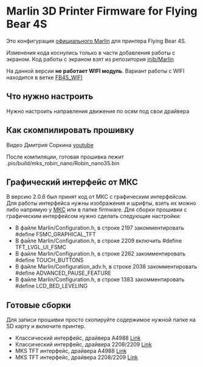 # Marlin 3D Printer Firmware for Flying Bear 4S

Это конфигурация [официального Marlin](https://github.com/MarlinFirmware/Marlin) для принтера Flying Bear 4S.

 Изменения кода коснулись только в части добавления работы с экраном. Код работы с экраном взят из репозитория [inib/Marlin](https://github.com/inib/Marlin)

 На данной версии **не работает WIFI модуль**. Вариант работы с WIFI находится в ветке [FB4S_WIFI](https://github.com/Sergey1560/Marlin_FB4S/tree/FB4S_WIFI)

## Что нужно настроить

Нужно настроить направления движения по осям под свои драйвера

## Как скомпилировать прошивку

Видео Дмитрия Соркина [youtube](https://www.youtube.com/watch?v=HirIZk0rWOQ)

После компиляции, готовая прошивка лежит .pio/build/mks_robin_nano/Robin_nano35.bin

## Графический интерфейс от МКС

В версию 2.0.6 был принят код от МКС с графическим интерфейсом. Для работы интерфейса нужны изображения и шрифты, взять их можно либо напрямую у [МКС](https://github.com/makerbase-mks/Mks-Robin-Nano-Marlin2.0-Firmware/tree/master/Firmware) или в папке firmware.
Для сборки прошивки с графическим интерфейсом нужно сделать следующие настройки:

* В файле Marlin/Configuration.h, в строке 2197 закомментировать #define FSMC_GRAPHICAL_TFT
* В файле Marlin/Configuration.h, в строке 2209 включить #define TFT_LVGL_UI_FSMC
* В файле Marlin/Configuration.h, в строке 2262 закомментировать #define TOUCH_BUTTONS
* В файле Marlin/Configuration_adv.h, в строке 2038 закомментировать #define ADVANCED_PAUSE_FEATURE
* В файле Marlin/Configuration.h, в строке 1383 закомментировать #define LCD_BED_LEVELING

## Готовые сборки

Для записи прошивки просто скопируйте содержимое нужной папке на SD карту и включите принтер.

* Классический интерфейс, драйвера A4988 [Link](./firmware/classic/a4988)
* Классический интерфейс, драйвера 2208/2209 [Link](./firmware/classic/2208)
* MKS TFT интерфейс, драйвера A4988 [Link](./firmware/mks_tft/2208)
* MKS TFT интерфейс, драйвера 2208/2209 [Link](./firmware/mks_tft/2208)
